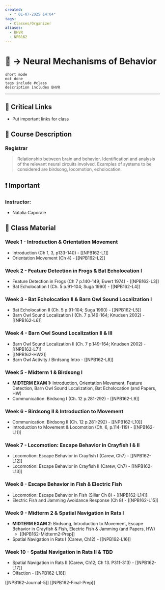 ```yaml
---
created:
  - " 01-07-2025 14:04"
tags:
  - Classes/Organizer
aliases:
  - BHVR
  - NPB162
---
```


# 📗 -> Neural Mechanisms of Behavior
```tasks
short mode
not done
tags include #class
description includes BHVR
```
---
## 🔗 Critical Links
- Put important links for class

## 🔶 Course Description
### Registrar
> Relationship between brain and behavior. Identification and analysis of the relevant neural circuits involved. Examples of systems to be considered are birdsong, locomotion, echolocation.


## ❗ Important
### Instructor: 
- Natalia Caporale


## 📄 Class Material
### Week 1 - Introduction & Orientation Movement
- Introduction (Ch 1, 3, p133-140) - [[NPB162-L1]]
- Orientation Movement (Ch 4) - [[NPB162-L2]]

### Week 2 - Feature Detection in Frogs & Bat Echolocation I
- Feature Detection in Frogs (Ch 7 p.140-149; Ewert 1974) - [[NPB162-L3]]
- Bat Echolocation I (Ch. 5 p.91-104; Suga 1990) - [[NPB162-L4]]

### Week 3 - Bat Echolocation II & Barn Owl Sound Localization I
- Bat Echolocation II (Ch. 5 p.91-104; Suga 1990) - [[NPB162-L5]]
- Barn Owl Sound Localization I (Ch. 7 p.149-164; Knudsen 2002) - [[NPB162-L6]]

### Week 4 - Barn Owl Sound Localization II & III
- Barn Owl Sound Localization II (Ch. 7 p.149-164; Knudsen 2002) - [[NPB162-L7]]
- [[NPB162-HW2]]
- Barn Owl Activity / Birdsong Intro - [[NPB162-L8]]

### Week 5 - Midterm 1 & Birdsong I
- **MIDTERM EXAM 1:** Introduction, Orientation Movement, Feature Detection, Barn Owl Sound Localization, Bat Echolocation (and Papers, HW)
- Communication: Birdsong I (Ch. 12 p.281-292) - [[NPB162-L9]]

### Week 6 - Birdsong II & Introduction to Movement
- Communication: Birdsong II (Ch. 12 p.281-292) - [[NPB162-L10]]
- Introduction to Movement & Locomotion (Ch. 6, p.114-119) - [[NPB162-L11]]

### Week 7 - Locomotion: Escape Behavior in Crayfish I & II
- Locomotion: Escape Behavior in Crayfish I (Carew, Ch7) - [[NPB162-L12]]
- Locomotion: Escape Behavior in Crayfish II (Carew, Ch7) - [[NPB162-L13]]

### Week 8 - Escape Behavior in Fish & Electric Fish
- Locomotion: Escape Behavior in Fish (Sillar Ch 8) - [[NPB162-L14]]
- Electric Fish and Jamming Avoidance Response (Ch 8) - [[NPB162-L15]]

### Week 9 - Midterm 2 & Spatial Navigation in Rats I
- **MIDTERM EXAM 2**: Birdsong, Introduction to Movement, Escape Behavior in Crayfish & Fish, Electric Fish & Jamming (and Papers, HW)
	- [[NPB162-Midterm2-Prep]]
- Spatial Navigation in Rats I (Carew, Ch12) - [[NPB162-L16]]

### Week 10 - Spatial Navigation in Rats II & TBD
- Spatial Navigation in Rats II (Carew, Ch12; Ch 13. P311-313) - [[NPB162-L17]]
- Olfaction - [[NPB162-L18]]

[[NPB162-Journal-5]]
[[NPB162-Final-Prep]]





